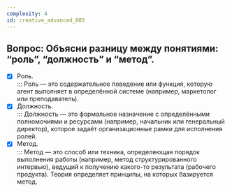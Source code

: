 ```yaml
---
complexity: 4
id: creative_advanced_003
---
```

## Вопрос: Объясни разницу между понятиями: “роль”, “должность” и “метод”.

- [x] Роль.  
  ::: Роль — это содержательное поведение или функция, которую агент выполняет в определённой системе (например, маркетолог или преподаватель).  
- [x] Должность.  
  ::: Должность — это формальное назначение с определёнными полномочиями и ресурсами (например, начальник или генеральный директор), которое задаёт организационные рамки для исполнения ролей.  
- [x] Метод.  
  ::: Метод — это способ или техника, определяющая порядок выполнения работы (например, метод структурированного интервью), ведущий к получению какого-то результата (рабочего продукта). Теория определяет принципы, на которых базируется метод.
